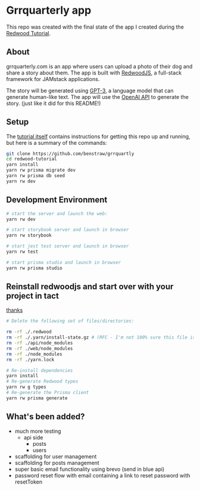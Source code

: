 # Grrquarterly app

This repo was created with the final state of the app I created during the [Redwood Tutorial](https://redwoodjs.com/tutorial).

## About
grrquarterly.com is an app where users can upload a photo of their dog and share a story about them. The app is built with [RedwoodJS](https://redwoodjs.com/), a full-stack framework for JAMstack applications.

The story will be generated using [GPT-3](https://openai.com/blog/openai-api/), a language model that can generate human-like text. The app will use the [OpenAI API](https://beta.openai.com/) to generate the story. (just like it did for this README!)

## Setup

The [tutorial itself](https://redwoodjs.com/docs/tutorial/chapter1/prerequisites) contains instructions for getting this repo up and running, but here is a summary of the commands:

```bash
git clone https://github.com/benstraw/grrquartly
cd redwood-tutorial
yarn install
yarn rw prisma migrate dev
yarn rw prisma db seed
yarn rw dev
```
## Development Environment
```bash
# start the server and launch the web:
yarn rw dev

# start storybook server and launch in browser
yarn rw storybook

# start jest test server and launch in browser
yarn rw test

# start prisma studio and launch in browser
yarn rw prisma studio
```
## Reinstall redwoodjs and start over with your project in tact

[thanks](https://rw-community.org/how%20to/reinstall%20rw/)

```bash
# Delete the following set of files/directories:

rm -rf ./.redwood
rm -rf ./.yarn/install-state.gz # (RFC - I'm not 100% sure this file is required, it's only applicable to Yarn v3 regardless)
rm -rf ./api/node_modules
rm -rf ./web/node_modules
rm -rf ./node_modules
rm -rf ./yarn.lock

# Re-install dependencies
yarn install
# Re-generate Redwood types
yarn rw g types
# Re-generate the Prisma client
yarn rw prisma generate
```
## What's been added?
- much more testing
  - api side
    - posts
    - users
- scaffolding for user management
- scaffolding for posts management
- super basic email functionality using brevo (send in blue api)
- password reset flow with email containing a link to reset password with resetToken

